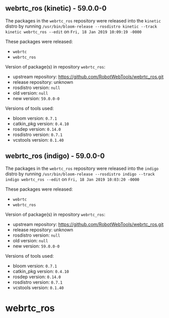 ## webrtc_ros (kinetic) - 59.0.0-0

The packages in the `webrtc_ros` repository were released into the `kinetic` distro by running `/usr/bin/bloom-release --rosdistro kinetic --track kinetic webrtc_ros --edit` on `Fri, 18 Jan 2019 10:09:19 -0000`

These packages were released:
- `webrtc`
- `webrtc_ros`

Version of package(s) in repository `webrtc_ros`:

- upstream repository: https://github.com/RobotWebTools/webrtc_ros.git
- release repository: unknown
- rosdistro version: `null`
- old version: `null`
- new version: `59.0.0-0`

Versions of tools used:

- bloom version: `0.7.1`
- catkin_pkg version: `0.4.10`
- rosdep version: `0.14.0`
- rosdistro version: `0.7.1`
- vcstools version: `0.1.40`


## webrtc_ros (indigo) - 59.0.0-0

The packages in the `webrtc_ros` repository were released into the `indigo` distro by running `/usr/bin/bloom-release --rosdistro indigo --track indigo webrtc_ros --edit` on `Fri, 18 Jan 2019 10:03:20 -0000`

These packages were released:
- `webrtc`
- `webrtc_ros`

Version of package(s) in repository `webrtc_ros`:

- upstream repository: https://github.com/RobotWebTools/webrtc_ros.git
- release repository: unknown
- rosdistro version: `null`
- old version: `null`
- new version: `59.0.0-0`

Versions of tools used:

- bloom version: `0.7.1`
- catkin_pkg version: `0.4.10`
- rosdep version: `0.14.0`
- rosdistro version: `0.7.1`
- vcstools version: `0.1.40`


# webrtc_ros